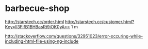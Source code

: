 # barbecue-shop
http://starstech.cc/order.html
http://starstech.cc/customer.html?Key=Il3FlfB1BHBasRt9iOK0yA==
1
m

http://stackoverflow.com/questions/32951023/error-occuring-while-including-html-file-using-ng-include
